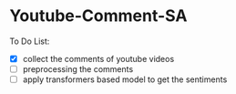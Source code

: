# Youtube-Comment-SA

To Do List:

- [x] collect the comments of youtube videos
- [ ] preprocessing the comments
- [ ] apply transformers based model to get the sentiments  